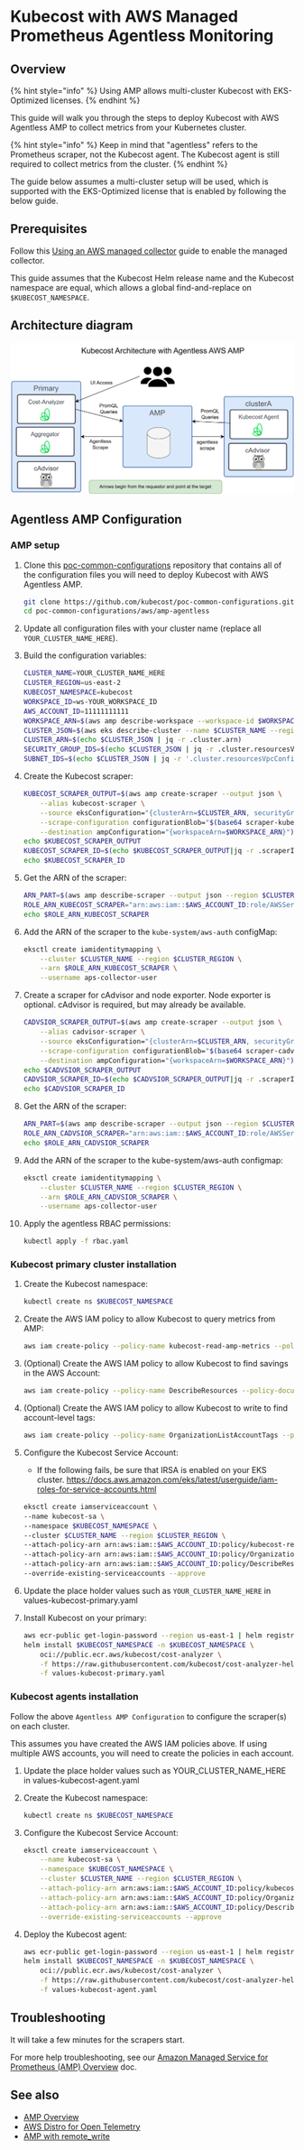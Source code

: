 # Kubecost with AWS Managed Prometheus Agentless Monitoring

## Overview

{% hint style="info" %}
Using AMP allows multi-cluster Kubecost with EKS-Optimized licenses.
{% endhint %}

This guide will walk you through the steps to deploy Kubecost with AWS Agentless AMP to collect metrics from your Kubernetes cluster.

{% hint style="info" %}
Keep in mind that "agentless" refers to the Prometheus scraper, not the Kubecost agent. The Kubecost agent is still required to collect metrics from the cluster.
{% endhint %}

The guide below assumes a multi-cluster setup will be used, which is supported with the EKS-Optimized license that is enabled by following the below guide.

## Prerequisites

Follow this [Using an AWS managed collector](https://docs.aws.amazon.com/prometheus/latest/userguide/AMP-collector-how-to.html) guide to enable the managed collector.

This guide assumes that the Kubecost Helm release name and the Kubecost namespace are equal, which allows a global find-and-replace on `$KUBECOST_NAMESPACE`.

## Architecture diagram

![Agentless AMP Architecture](../../../images/diagrams/AMP-agentless-multi-cluster-Prometheus-kubecost-architecture.png)

## Agentless AMP Configuration

### AMP setup

1. Clone this [poc-common-configurations](https://github.com/kubecost/poc-common-configurations) repository that contains all of the configuration files you will need to deploy Kubecost with AWS Agentless AMP.

    ```sh
    git clone https://github.com/kubecost/poc-common-configurations.git
    cd poc-common-configurations/aws/amp-agentless
    ```

2. Update all configuration files with your cluster name (replace all `YOUR_CLUSTER_NAME_HERE`).

3. Build the configuration variables:

    ```sh
    CLUSTER_NAME=YOUR_CLUSTER_NAME_HERE
    CLUSTER_REGION=us-east-2
    KUBECOST_NAMESPACE=kubecost
    WORKSPACE_ID=ws-YOUR_WORKSPACE_ID
    AWS_ACCOUNT_ID=11111111111
    WORKSPACE_ARN=$(aws amp describe-workspace --workspace-id $WORKSPACE_ID --output json | jq -r .workspace.arn)
    CLUSTER_JSON=$(aws eks describe-cluster --name $CLUSTER_NAME --region $CLUSTER_REGION --output json)
    CLUSTER_ARN=$(echo $CLUSTER_JSON | jq -r .cluster.arn)
    SECURITY_GROUP_IDS=$(echo $CLUSTER_JSON | jq -r .cluster.resourcesVpcConfig.clusterSecurityGroupId)
    SUBNET_IDS=$(echo $CLUSTER_JSON | jq -r '.cluster.resourcesVpcConfig.subnetIds | @csv')
    ```

4. Create the Kubecost scraper:

    ```sh
    KUBECOST_SCRAPER_OUTPUT=$(aws amp create-scraper --output json \
        --alias kubecost-scraper \
        --source eksConfiguration="{clusterArn=$CLUSTER_ARN, securityGroupIds=[$SECURITY_GROUP_IDS],subnetIds=[$SUBNET_IDS]}" \
        --scrape-configuration configurationBlob="$(base64 scraper-kubecost-with-networking.yaml|tr -d '\n')" \
        --destination ampConfiguration="{workspaceArn=$WORKSPACE_ARN}")
    echo $KUBECOST_SCRAPER_OUTPUT
    KUBECOST_SCRAPER_ID=$(echo $KUBECOST_SCRAPER_OUTPUT|jq -r .scraperId)
    echo $KUBECOST_SCRAPER_ID
    ```

5. Get the ARN of the scraper:

    ```sh
    ARN_PART=$(aws amp describe-scraper --output json --region $CLUSTER_REGION --scraper-id $KUBECOST_SCRAPER_ID | jq -r .scraper.roleArn | cut -d'_' -f2)
    ROLE_ARN_KUBECOST_SCRAPER="arn:aws:iam::$AWS_ACCOUNT_ID:role/AWSServiceRoleForAmazonPrometheusScraper_$ARN_PART"
    echo $ROLE_ARN_KUBECOST_SCRAPER
    ```

6. Add the ARN of the scraper to the `kube-system/aws-auth` configMap:

    ```sh
    eksctl create iamidentitymapping \
        --cluster $CLUSTER_NAME --region $CLUSTER_REGION \
        --arn $ROLE_ARN_KUBECOST_SCRAPER \
        --username aps-collector-user
    ```

7. Create a scraper for cAdvisor and node exporter. Node exporter is optional. cAdvisor is required, but may already be available.

    ```sh
    CADVSIOR_SCRAPER_OUTPUT=$(aws amp create-scraper --output json \
        --alias cadvisor-scraper \
        --source eksConfiguration="{clusterArn=$CLUSTER_ARN, securityGroupIds=[$SECURITY_GROUP_IDS],subnetIds=[$SUBNET_IDS]}" \
        --scrape-configuration configurationBlob="$(base64 scraper-cadvisor-node-exporter.yaml|tr -d '\n')" \
        --destination ampConfiguration="{workspaceArn=$WORKSPACE_ARN}")
    echo $CADVSIOR_SCRAPER_OUTPUT
    CADVSIOR_SCRAPER_ID=$(echo $CADVSIOR_SCRAPER_OUTPUT|jq -r .scraperId)
    echo $CADVSIOR_SCRAPER_ID
    ```

8. Get the ARN of the scraper:

    ```sh
    ARN_PART=$(aws amp describe-scraper --output json --region $CLUSTER_REGION --scraper-id $CADVSIOR_SCRAPER_ID | jq -r .scraper.roleArn | cut -d'_' -f2)
    ROLE_ARN_CADVSIOR_SCRAPER="arn:aws:iam::$AWS_ACCOUNT_ID:role/AWSServiceRoleForAmazonPrometheusScraper_$ARN_PART"
    echo $ROLE_ARN_CADVSIOR_SCRAPER
     ```

9. Add the ARN of the scraper to the kube-system/aws-auth configmap:

    ```sh
    eksctl create iamidentitymapping \
        --cluster $CLUSTER_NAME --region $CLUSTER_REGION \
        --arn $ROLE_ARN_CADVSIOR_SCRAPER \
        --username aps-collector-user
    ```

10. Apply the agentless RBAC permissions:

    ```sh
    kubectl apply -f rbac.yaml
    ```

### Kubecost primary cluster installation

1. Create the Kubecost namespace:

    ```bash
    kubectl create ns $KUBECOST_NAMESPACE
    ```

1. Create the AWS IAM policy to allow Kubecost to query metrics from AMP:

    ```bash
    aws iam create-policy --policy-name kubecost-read-amp-metrics --policy-document file://iam-read-amp-metrics.json
    ```

1. (Optional) Create the AWS IAM policy to allow Kubecost to find savings in the AWS Account:

    ```bash
    aws iam create-policy --policy-name DescribeResources --policy-document file://iam-describeCloudResources.json
    ```

1. (Optional) Create the AWS IAM policy to allow Kubecost to write to find account-level tags:

    ```bash
    aws iam create-policy --policy-name OrganizationListAccountTags --policy-document file://iam-listAccounts-tags.json
    ```

1. Configure the Kubecost Service Account:

    * If the following fails, be sure that IRSA is enabled on your EKS cluster. <https://docs.aws.amazon.com/eks/latest/userguide/iam-roles-for-service-accounts.html>

    ```bash
    eksctl create iamserviceaccount \
    --name kubecost-sa \
    --namespace $KUBECOST_NAMESPACE \
    --cluster $CLUSTER_NAME --region $CLUSTER_REGION \
    --attach-policy-arn arn:aws:iam::$AWS_ACCOUNT_ID:policy/kubecost-read-amp-metrics \
    --attach-policy-arn arn:aws:iam::$AWS_ACCOUNT_ID:policy/OrganizationListAccountTags \
    --attach-policy-arn arn:aws:iam::$AWS_ACCOUNT_ID:policy/DescribeResources \
    --override-existing-serviceaccounts --approve
    ```

1. Update the place holder values such as `YOUR_CLUSTER_NAME_HERE` in values-kubecost-primary.yaml

1. Install Kubecost on your primary:

    ```bash
    aws ecr-public get-login-password --region us-east-1 | helm registry login --username AWS --password-stdin public.ecr.aws
    helm install $KUBECOST_NAMESPACE -n $KUBECOST_NAMESPACE \
        oci://public.ecr.aws/kubecost/cost-analyzer \
        -f https://raw.githubusercontent.com/kubecost/cost-analyzer-helm-chart/develop/cost-analyzer/values-eks-cost-monitoring.yaml \
        -f values-kubecost-primary.yaml
    ```

### Kubecost agents installation

Follow the above `Agentless AMP Configuration` to configure the scraper(s) on each cluster.

This assumes you have created the AWS IAM policies above. If using multiple AWS accounts, you will need to create the policies in each account.

1. Update the place holder values such as YOUR_CLUSTER_NAME_HERE in values-kubecost-agent.yaml

1. Create the Kubecost namespace:

    ```bash
    kubectl create ns $KUBECOST_NAMESPACE
    ```

1. Configure the Kubecost Service Account:

    ```bash
    eksctl create iamserviceaccount \
        --name kubecost-sa \
        --namespace $KUBECOST_NAMESPACE \
        --cluster $CLUSTER_NAME --region $CLUSTER_REGION \
        --attach-policy-arn arn:aws:iam::$AWS_ACCOUNT_ID:policy/kubecost-read-amp-metrics \
        --attach-policy-arn arn:aws:iam::$AWS_ACCOUNT_ID:policy/OrganizationListAccountTags \
        --attach-policy-arn arn:aws:iam::$AWS_ACCOUNT_ID:policy/DescribeResources \
        --override-existing-serviceaccounts --approve
    ```

1. Deploy the Kubecost agent:

    ```bash
    aws ecr-public get-login-password --region us-east-1 | helm registry login --username AWS --password-stdin public.ecr.aws
    helm install $KUBECOST_NAMESPACE -n $KUBECOST_NAMESPACE \
        oci://public.ecr.aws/kubecost/cost-analyzer \
        -f https://raw.githubusercontent.com/kubecost/cost-analyzer-helm-chart/develop/cost-analyzer/values-eks-cost-monitoring.yaml \
        -f values-kubecost-agent.yaml
    ```

## Troubleshooting

It will take a few minutes for the scrapers start.

For more help troubleshooting, see our [Amazon Managed Service for Prometheus (AMP) Overview](aws-amp-integration.md#troubleshooting) doc.

## See also

* [AMP Overview](/install-and-configure/advanced-configuration/eks-optimized/aws-amp-integration.md)
* [AWS Distro for Open Telemetry](/install-and-configure/advanced-configuration/eks-optimized/kubecost-aws-distro-open-telemetry.md)
* [AMP with remote_write](/install-and-configure/advanced-configuration/eks-optimized/amp-with-remote-write.md)